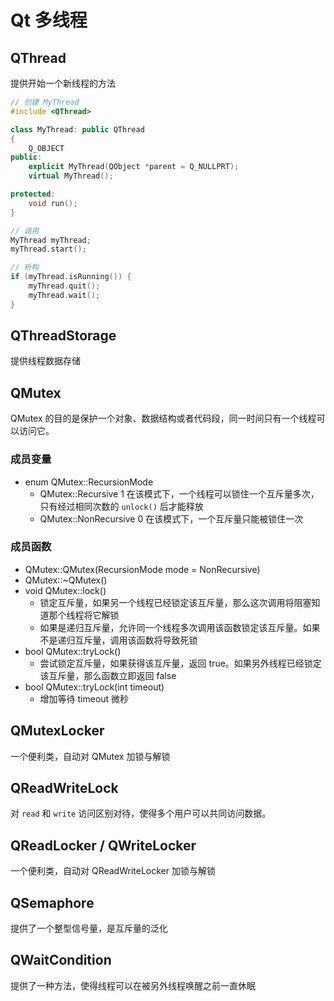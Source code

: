 # Qt 多线程

## QThread
提供开始一个新线程的方法

``` C++
// 创建 MyThread
#include <QThread>

class MyThread: public QThread
{
    Q_OBJECT
public:
    explicit MyThread(QObject *parent = Q_NULLPRT);
    virtual MyThread();

protected:
    void run();
}

// 调用
MyThread myThread;
myThread.start();

// 析构
if (myThread.isRunning()) {
    myThread.quit();
    myThread.wait();
}
```

## QThreadStorage
提供线程数据存储

## QMutex
QMutex 的目的是保护一个对象、数据结构或者代码段，同一时间只有一个线程可以访问它。

### 成员变量
- enum QMutex::RecursionMode
    - QMutex::Recursive 1 在该模式下，一个线程可以锁住一个互斥量多次，只有经过相同次数的 `unlock()` 后才能释放
    - QMutex::NonRecursive 0 在该模式下，一个互斥量只能被锁住一次

### 成员函数
- QMutex::QMutex(RecursionMode mode = NonRecursive)
- QMutex::~QMutex()
- void QMutex::lock()
    - 锁定互斥量，如果另一个线程已经锁定该互斥量，那么这次调用将阻塞知道那个线程将它解锁
    - 如果是递归互斥量，允许同一个线程多次调用该函数锁定该互斥量。如果不是递归互斥量，调用该函数将导致死锁
- bool QMutex::tryLock()
    - 尝试锁定互斥量，如果获得该互斥量，返回 true。如果另外线程已经锁定该互斥量，那么函数立即返回 false
- bool QMutex::tryLock(int timeout)
    - 增加等待 timeout 微秒

## QMutexLocker
一个便利类，自动对 QMutex 加锁与解锁

## QReadWriteLock
对 `read` 和 `write` 访问区别对待，使得多个用户可以共同访问数据。

## QReadLocker / QWriteLocker
一个便利类，自动对 QReadWriteLocker 加锁与解锁

## QSemaphore
提供了一个整型信号量，是互斥量的泛化

## QWaitCondition
提供了一种方法，使得线程可以在被另外线程唤醒之前一直休眠

